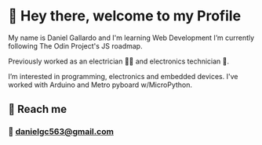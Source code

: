 # 👋 Hey there, welcome to my Profile
My name is Daniel Gallardo and I'm learning Web Development 
I’m currently following The Odin Project's JS roadmap.

Previously worked as an electrician 🧑‍🔧 and electronics technician 🤖.

I’m interested in programming, electronics and embedded devices. I've worked with Arduino and Metro pyboard w/MicroPython.

## 💬 Reach me
### 📧 danielgc563@gmail.com

<!---
rolckeirnad/rolckeirnad is a ✨ special ✨ repository because its `README.md` (this file) appears on your GitHub profile.
You can click the Preview link to take a look at your changes.
--->
